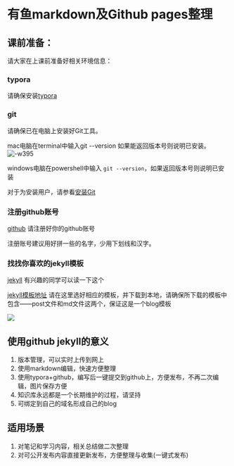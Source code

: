 # 有鱼markdown及Github pages整理

## 课前准备：

请大家在上课前准备好相关环境信息：

### typora

请确保安装[typora](https://typora.io/)

### git
请确保已在电脑上安装好Git工具。

mac电脑在terminal中输入git --version 如果能返回版本号则说明已安装。
![-w395](http://ossp.pengjunjie.com/mweb/15677538838264.jpg)

windows电脑在powershell中输入 `git --version`，如果返回版本号则说明已安装

对于为安装用户，请参看[安装Git](https://www.liaoxuefeng.com/wiki/896043488029600/896067074338496)

### 注册github账号

[github](https://github.com/)  请注册好你的github账号

注册账号建议用好拼一些的名字，少用下划线和汉字。

### 找找你喜欢的jekyll模板

[jekyll](https://jekyllcn.com/) 有兴趣的同学可以读一下这个

[jekyll模板地址](http://jekyllthemes.org/) 请在这里选好相应的模板，并下载到本地，请确保所下载的模板中包含——post文件和md文件这两个，保证这是一个blog模板

![](http://ossp.pengjunjie.com/mweb/15677573224703.jpg)

## 使用github jekyll的意义
1. 版本管理，可以实时上传到网上
2. 使用markdown编辑，快速方便整理
3. 使用typora+github，编写后一键提交到github上，方便发布，不再二次编辑，图片保存方便
4. 知识库永远都是一个长期维护的过程，请坚持
5. 可绑定到自己的域名形成自己的blog

## 适用场景
1. 对笔记和学习内容，相关总结做二次整理
2. 对可公开发布内容直接更新发布，方便整理与收集(一键式发布)
